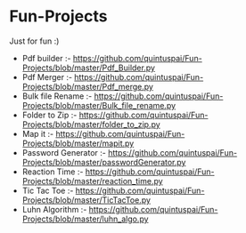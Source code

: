 # **Fun-Projects**
Just for fun :)

* Pdf builder :- https://github.com/quintuspai/Fun-Projects/blob/master/Pdf_Builder.py
* Pdf Merger :- https://github.com/quintuspai/Fun-Projects/blob/master/Pdf_merge.py
* Bulk file Rename :- https://github.com/quintuspai/Fun-Projects/blob/master/Bulk_file_rename.py
* Folder to Zip :- https://github.com/quintuspai/Fun-Projects/blob/master/folder_to_zip.py
* Map it :- https://github.com/quintuspai/Fun-Projects/blob/master/mapit.py
* Password Generator :- https://github.com/quintuspai/Fun-Projects/blob/master/passwordGenerator.py
* Reaction Time :- https://github.com/quintuspai/Fun-Projects/blob/master/reaction_time.py
* Tic Tac Toe :- https://github.com/quintuspai/Fun-Projects/blob/master/TicTacToe.py
* Luhn Algorithm :- https://github.com/quintuspai/Fun-Projects/blob/master/luhn_algo.py
